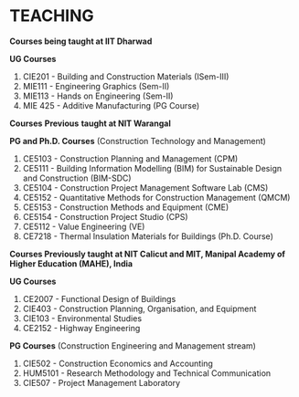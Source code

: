 

# TEACHING

**Courses being taught at IIT Dharwad**

**UG Courses**

1. CIE201 - Building and Construction Materials (ISem-III)
2. MIE111 - Engineering Graphics (Sem-II)
3. MIE113 - Hands on Engineering (Sem-II)
4. MIE 425 - Additive Manufacturing (PG Course)

**Courses** **Previous** **taught at NIT Warangal**

**PG and Ph.D. Courses** (Construction Technology and Management) 

1. CE5103 - Construction Planning and Management (CPM)
2. CE5111 - Building Information Modelling (BIM) for Sustainable Design and Construction (BIM-SDC)
3. CE5104 - Construction Project Management Software Lab (CMS)
4. CE5152 - Quantitative Methods for Construction Management (QMCM)
5. CE5153 - Construction Methods and Equipment (CME)
6. CE5154 - Construction Project Studio (CPS)
7. CE5112 - Value Engineering (VE)
8. CE7218 - Thermal Insulation Materials for Buildings (Ph.D. Course)

**Courses Previously taught at NIT Calicut and MIT, Manipal Academy of Higher Education (MAHE), India**

**UG Courses**

1. CE2007 - Functional Design of Buildings
2. CIE403 - Construction Planning, Organisation, and Equipment
3. CIE103 - Environmental Studies
4. CE2152 - Highway Engineering

**PG Courses** (Construction Engineering and Management stream)

1. CIE502 - Construction Economics and Accounting
2. HUM5101 - Research Methodology and Technical Communication
3. CIE507 - Project Management Laboratory 
